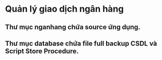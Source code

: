 # Quản lý giao dịch ngân hàng
## Thư mục nganhang chứa source ứng dụng.
## Thư mục database chứa file full backup CSDL và Script Store Procedure.